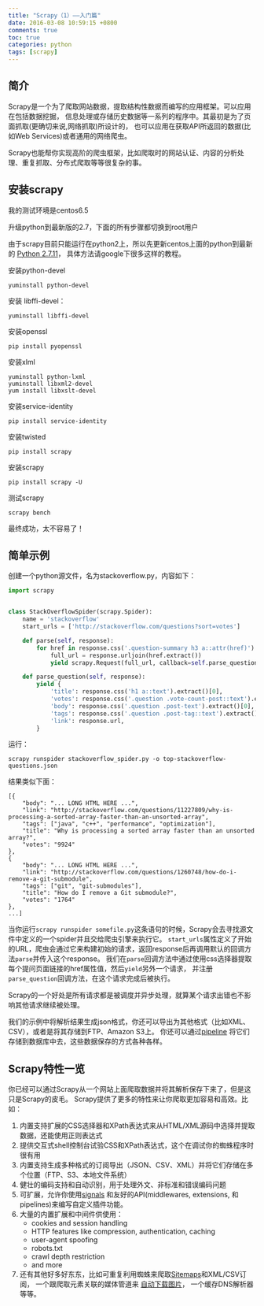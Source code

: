```yaml
---
title: "Scrapy（1）——入门篇"
date: 2016-03-08 10:59:15 +0800
comments: true
toc: true
categories: python
tags: [scrapy]
---
```


## 简介

Scrapy是一个为了爬取网站数据，提取结构性数据而编写的应用框架。可以应用在包括数据挖掘，
信息处理或存储历史数据等一系列的程序中。其最初是为了页面抓取(更确切来说,网络抓取)所设计的，
也可以应用在获取API所返回的数据(比如Web Services)或者通用的网络爬虫。

Scrapy也能帮你实现高阶的爬虫框架，比如爬取时的网站认证、内容的分析处理、重复抓取、分布式爬取等等很复杂的事。<!--more-->

## 安装scrapy

我的测试环境是centos6.5

升级python到最新版的2.7，下面的所有步骤都切换到root用户

由于scrapy目前只能运行在python2上，所以先更新centos上面的python到最新的
[Python 2.7.11](https://www.python.org/downloads/release/python-2711/)，
具体方法请google下很多这样的教程。

安装python-devel
```
yuminstall python-devel
```

安装 libffi-devel：
```
yuminstall libffi-devel
```

安装openssl
```
pip install pyopenssl
```

安装xlml
```
yuminstall python-lxml
yuminstall libxml2-devel
yum install libxslt-devel
```

安装service-identity
```
pip install service-identity
```

安装twisted
```
pip install scrapy
```

安装scrapy
```
pip install scrapy -U
```

测试scrapy
```
scrapy bench
```

最终成功，太不容易了！

## 简单示例

创建一个python源文件，名为stackoverflow.py，内容如下：

``` python
import scrapy


class StackOverflowSpider(scrapy.Spider):
    name = 'stackoverflow'
    start_urls = ['http://stackoverflow.com/questions?sort=votes']

    def parse(self, response):
        for href in response.css('.question-summary h3 a::attr(href)'):
            full_url = response.urljoin(href.extract())
            yield scrapy.Request(full_url, callback=self.parse_question)

    def parse_question(self, response):
        yield {
            'title': response.css('h1 a::text').extract()[0],
            'votes': response.css('.question .vote-count-post::text').extract()[0],
            'body': response.css('.question .post-text').extract()[0],
            'tags': response.css('.question .post-tag::text').extract(),
            'link': response.url,
        }
```
运行：
```
scrapy runspider stackoverflow_spider.py -o top-stackoverflow-questions.json
```

结果类似下面：
```
[{
    "body": "... LONG HTML HERE ...",
    "link": "http://stackoverflow.com/questions/11227809/why-is-processing-a-sorted-array-faster-than-an-unsorted-array",
    "tags": ["java", "c++", "performance", "optimization"],
    "title": "Why is processing a sorted array faster than an unsorted array?",
    "votes": "9924"
},
{
    "body": "... LONG HTML HERE ...",
    "link": "http://stackoverflow.com/questions/1260748/how-do-i-remove-a-git-submodule",
    "tags": ["git", "git-submodules"],
    "title": "How do I remove a Git submodule?",
    "votes": "1764"
},
...]
```

当你运行`scrapy runspider somefile.py`这条语句的时候，Scrapy会去寻找源文件中定义的一个spider并且交给爬虫引擎来执行它。
`start_urls`属性定义了开始的URL，爬虫会通过它来构建初始的请求，返回response后再调用默认的回调方法`parse`并传入这个response。
我们在`parse`回调方法中通过使用css选择器提取每个提问页面链接的href属性值，然后`yield`另外一个请求，
并注册`parse_question`回调方法，在这个请求完成后被执行。

Scrapy的一个好处是所有请求都是被调度并异步处理，就算某个请求出错也不影响其他请求继续被处理。

我们的示例中将解析结果生成json格式，你还可以导出为其他格式（比如XML、CSV），或者是将其存储到FTP、Amazon S3上。
你还可以通过[pipeline](http://doc.scrapy.org/en/1.0/topics/item-pipeline.html#topics-item-pipeline)
将它们存储到数据库中去，这些数据保存的方式各种各样。

## Scrapy特性一览
你已经可以通过Scrapy从一个网站上面爬取数据并将其解析保存下来了，但是这只是Scrapy的皮毛。
Scrapy提供了更多的特性来让你爬取更加容易和高效。比如：

1. 内置支持扩展的CSS选择器和XPath表达式来从HTML/XML源码中选择并提取数据，还能使用正则表达式
2. 提供交互式shell控制台试验CSS和XPath表达式，这个在调试你的蜘蛛程序时很有用
1. 内置支持生成多种格式的订阅导出（JSON、CSV、XML）并将它们存储在多个位置（FTP、S3、本地文件系统）
1. 健壮的编码支持和自动识别，用于处理外文、非标准和错误编码问题
1. 可扩展，允许你使用[signals](http://doc.scrapy.org/en/1.0/topics/signals.html#topics-signals)
和友好的API(middlewares, extensions, 和pipelines)来编写自定义插件功能。
1. 大量的内置扩展和中间件供使用：
    - cookies and session handling
    - HTTP features like compression, authentication, caching
    - user-agent spoofing
    - robots.txt
    - crawl depth restriction
    - and more
1. 还有其他好多好东东，比如可重复利用蜘蛛来爬取[Sitemaps](http://www.sitemaps.org/)和XML/CSV订阅，
一个跟爬取元素关联的媒体管道来
[自动下载图片](http://doc.scrapy.org/en/1.0/topics/media-pipeline.html#topics-media-pipeline)，
一个缓存DNS解析器等等。

